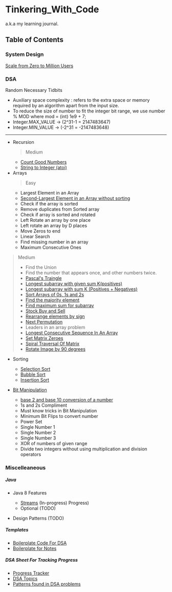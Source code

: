 # Tinkering_With_Code

a.k.a my learning journal.

## Table of Contents

### System Design

[Scale from Zero to Million Users](theory/SystemDesign/Alex-Xu-Vol1/chapter01/README.md)

### DSA

Random Necessary Tidbits

* Auxiliary space complexity : refers to the extra space or memory required by an algorithm apart from the input size.
* To reduce the size of number to fit the integer bit range, we use number % MOD where mod = (int) 1e9 + 7;
* Integer.MAX_VALUE -> (2^31-1 = 2147483647)
* Integer.MIN_VALUE -> (-2^31 = -2147483648)

___

* Recursion
  > Medium
    * [Count Good Numbers](theory/Recursion/CountGoodNumbers.md)
    * [String to Integer (atoi)]()
* Arrays
  > Easy
    * Largest Element in an Array
    * [Second-Largest Element in an Array without sorting](theory/Array/SecondLargestAndSmallestElementWithoutSorting.md)
    * Check if the array is sorted
    * Remove duplicates from Sorted array
    * Check if array is sorted and rotated
    * Left Rotate an array by one place
    * Left rotate an array by D places
    * Move Zeros to end
    * Linear Search
    * Find missing number in an array
    * Maximum Consecutive Ones

> Medium
> * Find the Union
> * Find the number that appears once, and other numbers twice.
> * [Pascal's Traingle](/theory/Array/Pascal'sTriangle.md)
> * [Longest subarray with given sum K(positives)](theory/Array/Subarray.md)
> * [Longest subarray with sum K (Positives + Negatives)](theory/Array/Subarray.md)
> * [Sort Arrays of 0s, 1s and 2s](theory/Array/Sort_Arrays_Of_0s_1s_2s_(Dutch_National_Flag_Algorithm).md)
> * [Find the majority element](theory/Array/Moore's_Voting_Algorithm.md)
> * [Find maximum sum for subarray](theory/Array/Subarray.md)
> * [Stock Buy and Sell](src/main/java/com/hobbyprojects/tinkeringwithcode/dsa/arrays/medium/StockBuyAndSell.java)
> * [Rearrange elements by sign](theory/Array/RearrangeElementsBySign.md)
> * [Next Permutation](theory/Array/NextPermutation.md)
> * Leaders in an array problem
> * [Longest Consecutive Sequence In An Array](src/main/java/com/hobbyprojects/tinkeringwithcode/dsa/arrays/medium/LongestConsecutiveSequence.java)
> * [Set Matrix Zeroes](theory/Array/Matrix.md)
> * [Spiral Traversal Of Matrix](theory/Array/Matrix.md)
> * [Rotate Image by 90 degrees](theory/Array/Matrix.md)

* Sorting
    * [Selection Sort](/theory/Sorting/SelectionSort.md)
    * [Bubble Sort](/theory/Sorting/BubbleSort.md)
    * [Insertion Sort](/theory/Sorting/InsertionSort.md)

* [Bit Manipulation]()
    * [base 2 and base 10 conversion of a number]()
    * 1s and 2s Compliment
    * Must know tricks in Bit Manipulation
    * Minimum Bit Flips to convert number
    * Power Set
    * Single Number 1
    * Single Number 2
    * Single Number 3
    * XOR of numbers of given range
    * Divide two integers without using multiplication and division operators

### Miscelleaneous

##### Java

* Java 8 Features
    * [Streams](/theory/FunctionalProgramming/Streams.md) (In-progress)
      Progress)
    * Optional (TODO)

* Design Patterns (TODO)

##### Templates

* [Boilerplate Code For DSA](templates/BolierplateCode.md)
* [Boilerplate for Notes](templates/v1_TemplateforDSANotes.md)

##### DSA Sheet For Tracking Progress

* [Progress Tracker](https://docs.google.com/spreadsheets/d/1eOiocrhZYlWQHIePjip2fmdI0QLYoRncZ6so_8fcr7g/edit#gid=0)
* [DSA Topics](https://docs.google.com/spreadsheets/d/1eOiocrhZYlWQHIePjip2fmdI0QLYoRncZ6so_8fcr7g/edit#gid=1325411286)
* [Patterns found in DSA problems](https://docs.google.com/spreadsheets/d/1eOiocrhZYlWQHIePjip2fmdI0QLYoRncZ6so_8fcr7g/edit#gid=96114204)
